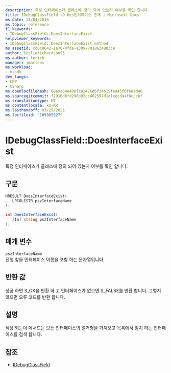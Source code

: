 ```yaml
---
description: 특정 인터페이스가 클래스에 정의 되어 있는지 여부를 확인 합니다.
title: IDebugClassField::D Oes인터페이스 존재 | Microsoft Docs
ms.date: 11/04/2016
ms.topic: reference
f1_keywords:
- IDebugClassField::DoesInterfaceExist
helpviewer_keywords:
- IDebugClassField::DoesInterfaceExist method
ms.assetid: cc0c8642-1a76-4fda-a309-7018a34883c9
author: leslierichardson95
ms.author: lerich
manager: jmartens
ms.workload:
- vssdk
dev_langs:
- CPP
- CSharp
ms.openlocfilehash: 60a9a64e408f182476d6f34b19fea45f6fe8ad48
ms.sourcegitcommit: f2916d8fd296b92cc402597d1d1eecda4f6cccbf
ms.translationtype: MT
ms.contentlocale: ko-KR
ms.lasthandoff: 03/25/2021
ms.locfileid: "105085027"
---
```

# <a name="idebugclassfielddoesinterfaceexist"></a>IDebugClassField::DoesInterfaceExist
특정 인터페이스가 클래스에 정의 되어 있는지 여부를 확인 합니다.

## <a name="syntax"></a>구문

```cpp
HRESULT DoesInterfaceExist( 
   LPCOLESTR pszInterfaceName
);
```

```csharp
int DoesInterfaceExist(
   [In] string pszInterfaceName
);
```

## <a name="parameters"></a>매개 변수
`pszInterfaceName`\
진행 찾을 인터페이스 이름을 포함 하는 문자열입니다.

## <a name="return-value"></a>반환 값
 성공 하면 S_OK을 반환 하 고 인터페이스가 없으면 S_FALSE를 반환 합니다. 그렇지 않으면 오류 코드를 반환 합니다.

## <a name="remarks"></a>설명
 적용 되는이 메서드는 모든 인터페이스의 열거형을 가져오고 목록에서 일치 하는 인터페이스를 검색 합니다.

## <a name="see-also"></a>참조
- [IDebugClassField](../../../extensibility/debugger/reference/idebugclassfield.md)
